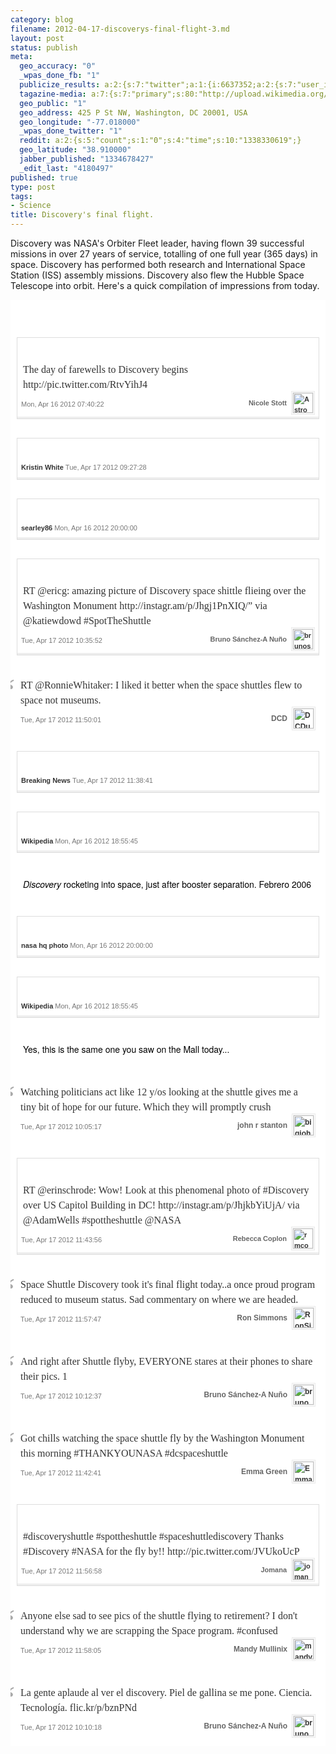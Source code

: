 ```yaml
--- 
category: blog
filename: 2012-04-17-discoverys-final-flight-3.md
layout: post
status: publish
meta: 
  geo_accuracy: "0"
  _wpas_done_fb: "1"
  publicize_results: a:2:{s:7:"twitter";a:1:{i:6637352;a:2:{s:7:"user_id";s:8:"brunosan";s:7:"post_id";s:18:"192281388903440384";}}s:2:"fb";a:1:{i:239200025;a:2:{s:7:"user_id";s:9:"239200025";s:7:"post_id";s:12:"502720514293";}}}
  tagazine-media: a:7:{s:7:"primary";s:80:"http://upload.wikimedia.org/wikipedia/commons/4/4c/STS-121-DiscoveryEnhanced.jpg";s:6:"images";a:16:{s:36:"http://instagr.am/p/Jhgj1PnXIQ/media";a:6:{s:8:"file_url";s:36:"http://instagr.am/p/Jhgj1PnXIQ/media";s:5:"width";s:3:"306";s:6:"height";s:3:"306";s:4:"type";s:5:"image";s:4:"area";s:5:"93636";s:9:"file_path";s:0:"";}s:101:"http://a0.twimg.com/profile_images/1767025542/27746_502295471083_239200025_5189_5328357_n_normal.jpeg";a:6:{s:8:"file_url";s:101:"http://a0.twimg.com/profile_images/1767025542/27746_502295471083_239200025_5189_5328357_n_normal.jpeg";s:5:"width";s:2:"48";s:6:"height";s:2:"48";s:4:"type";s:5:"image";s:4:"area";s:4:"2304";s:9:"file_path";s:0:"";}s:71:"http://a0.twimg.com/profile_images/1989444285/TweetLandPhoto_normal.jpg";a:6:{s:8:"file_url";s:71:"http://a0.twimg.com/profile_images/1989444285/TweetLandPhoto_normal.jpg";s:5:"width";s:2:"48";s:6:"height";s:2:"48";s:4:"type";s:5:"image";s:4:"area";s:4:"2304";s:9:"file_path";s:0:"";}s:76:"http://distilleryimage1.instagram.com/68f40cfa88a311e180d51231380fcd7e_7.jpg";a:6:{s:8:"file_url";s:76:"http://distilleryimage1.instagram.com/68f40cfa88a311e180d51231380fcd7e_7.jpg";s:5:"width";s:3:"612";s:6:"height";s:3:"612";s:4:"type";s:5:"image";s:4:"area";s:6:"374544";s:9:"file_path";s:0:"";}s:82:"http://upload.wikimedia.org/wikipedia/commons/a/ad/SRBsepfromDiscovery07042006.png";a:6:{s:8:"file_url";s:82:"http://upload.wikimedia.org/wikipedia/commons/a/ad/SRBsepfromDiscovery07042006.png";s:5:"width";s:3:"890";s:6:"height";s:3:"718";s:4:"type";s:5:"image";s:4:"area";s:6:"639020";s:9:"file_path";s:0:"";}s:37:"http://g.etfv.co/http://wikipedia.org";a:6:{s:8:"file_url";s:37:"http://g.etfv.co/http://wikipedia.org";s:5:"width";s:2:"16";s:6:"height";s:2:"16";s:4:"type";s:5:"image";s:4:"area";s:3:"256";s:9:"file_path";s:0:"";}s:63:"http://farm8.static.flickr.com/7071/6941148082_d70961a723_z.jpg";a:6:{s:8:"file_url";s:63:"http://farm8.static.flickr.com/7071/6941148082_d70961a723_z.jpg";s:5:"width";s:3:"640";s:6:"height";s:3:"422";s:4:"type";s:5:"image";s:4:"area";s:6:"270080";s:9:"file_path";s:0:"";}s:80:"http://upload.wikimedia.org/wikipedia/commons/4/4c/STS-121-DiscoveryEnhanced.jpg";a:6:{s:8:"file_url";s:80:"http://upload.wikimedia.org/wikipedia/commons/4/4c/STS-121-DiscoveryEnhanced.jpg";s:5:"width";s:4:"3032";s:6:"height";s:4:"2007";s:4:"type";s:5:"image";s:4:"area";s:7:"6085224";s:9:"file_path";s:0:"";}s:80:"http://a0.twimg.com/profile_images/1181947048/1248590823_minorthreat2_normal.jpg";a:6:{s:8:"file_url";s:80:"http://a0.twimg.com/profile_images/1181947048/1248590823_minorthreat2_normal.jpg";s:5:"width";s:2:"48";s:6:"height";s:2:"48";s:4:"type";s:5:"image";s:4:"area";s:4:"2304";s:9:"file_path";s:0:"";}s:36:"http://instagr.am/p/JhjkbYiUjA/media";a:6:{s:8:"file_url";s:36:"http://instagr.am/p/JhjkbYiUjA/media";s:5:"width";s:3:"306";s:6:"height";s:3:"306";s:4:"type";s:5:"image";s:4:"area";s:5:"93636";s:9:"file_path";s:0:"";}s:63:"http://a0.twimg.com/profile_images/64160383/DSCN0198_normal.jpg";a:6:{s:8:"file_url";s:63:"http://a0.twimg.com/profile_images/64160383/DSCN0198_normal.jpg";s:5:"width";s:2:"48";s:6:"height";s:2:"48";s:4:"type";s:5:"image";s:4:"area";s:4:"2304";s:9:"file_path";s:0:"";}s:60:"http://a0.twimg.com/profile_images/1686845533/024_normal.JPG";a:6:{s:8:"file_url";s:60:"http://a0.twimg.com/profile_images/1686845533/024_normal.JPG";s:5:"width";s:2:"48";s:6:"height";s:2:"48";s:4:"type";s:5:"image";s:4:"area";s:4:"2304";s:9:"file_path";s:0:"";}s:65:"http://a0.twimg.com/profile_images/1958326938/Practice_normal.jpg";a:6:{s:8:"file_url";s:65:"http://a0.twimg.com/profile_images/1958326938/Practice_normal.jpg";s:5:"width";s:2:"48";s:6:"height";s:2:"48";s:4:"type";s:5:"image";s:4:"area";s:4:"2304";s:9:"file_path";s:0:"";}s:38:"http://p.twimg.com/AqseF8lCQAEPhsj.jpg";a:6:{s:8:"file_url";s:38:"http://p.twimg.com/AqseF8lCQAEPhsj.jpg";s:5:"width";s:3:"600";s:6:"height";s:3:"329";s:4:"type";s:5:"image";s:4:"area";s:6:"197400";s:9:"file_path";s:0:"";}s:77:"http://a0.twimg.com/profile_images/1507228062/JD_pic_-_Copy_-_Copy_normal.jpg";a:6:{s:8:"file_url";s:77:"http://a0.twimg.com/profile_images/1507228062/JD_pic_-_Copy_-_Copy_normal.jpg";s:5:"width";s:2:"48";s:6:"height";s:2:"48";s:4:"type";s:5:"image";s:4:"area";s:4:"2304";s:9:"file_path";s:0:"";}s:62:"http://a0.twimg.com/profile_images/1054042051/Mandy_normal.jpg";a:6:{s:8:"file_url";s:62:"http://a0.twimg.com/profile_images/1054042051/Mandy_normal.jpg";s:5:"width";s:2:"48";s:6:"height";s:2:"48";s:4:"type";s:5:"image";s:4:"area";s:4:"2304";s:9:"file_path";s:0:"";}}s:6:"videos";a:0:{}s:11:"image_count";s:2:"16";s:6:"author";s:7:"4180497";s:7:"blog_id";s:7:"8438084";s:9:"mod_stamp";s:19:"2012-04-17 16:07:35";}
  geo_public: "1"
  geo_address: 425 P St NW, Washington, DC 20001, USA
  geo_longitude: "-77.018000"
  _wpas_done_twitter: "1"
  reddit: a:2:{s:5:"count";s:1:"0";s:4:"time";s:10:"1338330619";}
  geo_latitude: "38.910000"
  jabber_published: "1334678427"
  _edit_last: "4180497"
published: true
type: post
tags: 
- Science
title: Discovery's final flight.
---
```


Discovery was NASA's Orbiter Fleet leader, having flown 39 successful missions in over 27 years of service, totalling of one full year (365 days) in space. Discovery has performed both research and International Space Station (ISS) assembly missions. Discovery also flew the Hubble Space Telescope into orbit. Here's a quick compilation of impressions from today.

<!--more-->
<div class="sfy-html">
<div id="discovery-s-final-flight" class="s-story noborder" style="margin:0 auto;padding:0;background:#fff;color:#333;font-size:15px;line-height:18px;font-family:Arial;border:none;min-width:280px;">
<ol class="s-elements" style="position:relative;min-height:200px;font-size:12px;line-height:18px;font-family:'Open Sans', Arial;color:#333;list-style:none;padding:0;margin:0 0 10px;">
	<li id="4f8d91f61fc3cb6a2a3e48bc" class="s-element s-element-text" style="overflow-x:hidden;overflow-y:visible;position:relative;margin:10px 0;padding:10px;text-align:center;">
<div class="s-element-content s-text" style="font-size:14px;line-height:1.5;font-family:'Helvetica Neue', Arial, sans-serif;color:#000;position:relative;max-width:none;margin:0 auto;padding:10px;-webkit-transition:.1s border-color;-moz-transition:.1s border-color;transition:.1s border-color;text-align:left;background:#fff;border-color:transparent;"></div></li>
	<li id="4f8d713c019e9a904932e9c3" class="s-element s-element-image" style="overflow-x:hidden;overflow-y:visible;position:relative;margin:10px 0;padding:10px;text-align:center;">
<div class="s-element-share" style="width:315px;right:-255px;opacity:0;filter:progid:DXImageTransform.Microsoft.Alpha(Opacity=0);z-index:10;position:absolute;top:50%;margin-top:-16px;background:#fff;border:1px solid #ddd;border-right:0;-webkit-border-radius:0 2px 2px 0;-moz-border-radius:0 2px 2px 0;border-radius:0 2px 2px 0;padding:5px;-webkit-transition:.1s opacity, .3s right, .3s box-shadow, .3s border;-moz-transition:.1s opacity, .3s right, .3s box-shadow, .3s border;transition:.1s opacity, .3s right, .3s box-shadow, .3s border;">
<div class="s-element-share-label" style="overflow:hidden;float:left;"><em></em><span class="label" style="display:block;float:left;color:#d7d7d7;width:35px;height:20px;line-height:20px;padding-right:10px;">Share</span></div>
</div>
<div class="s-element-content s-image-quote" style="font-size:14px;line-height:1.5;font-family:'Helvetica Neue', Arial, sans-serif;color:#333;position:relative;max-width:500px;margin:0 auto;padding:6px;-webkit-transition:.1s border-color;-moz-transition:.1s border-color;transition:.1s border-color;text-align:left;background:#fff;border:1px solid #ddd;-webkit-box-shadow:inset 0 -3px 0 #eee;-moz-box-shadow:inset 0 -3px 0 #eee;box-shadow:inset 0 -3px 0 #eee;">

<a class="s-image-content" style="color:#333;text-decoration:none;background:#000;display:block;position:relative;text-align:center;max-width:100%;" href="http://stats.storify.com/record/click?sid=4f8d713b019e9a904932e9c0&amp;redirect=http://twitter.com/Astro_Nicole/status/191853535456006145" target="_blank"><img style="border:0;display:block;max-height:500px;max-width:100%;margin:0 auto;" src="http://p.twimg.com/AqmZxiYCEAIYMU5.jpg" alt="" /></a>
<div class="s-image-caption" style="font-size:16px;line-height:24px;font-family:Georgia, serif;color:#333;padding:5px 3px 0;background:#fff;text-align:left;">The day of farewells to Discovery begins http://pic.twitter.com/RtvYihJ4</div>
<div class="s-attribution" style="padding:11px 0 0;font-size:11px;font-family:Arial, Helvetica;color:#aaa;margin:0 0 3px;">
<div class="s-source s-twitter" style="float:left;opacity:.5;filter:progid:DXImageTransform.Microsoft.Alpha(Opacity=50);-webkit-transition:.1s opacity;-moz-transition:.1s opacity;transition:.1s opacity;margin-right:3px;"><!--.s-source-name= source.name--></div>
<div class="s-author" style="float:right;margin-top:-10px;font-weight:bold;margin-right:3px;"><a class="s-author-name" style="color:#666;text-decoration:none;float:left;line-height:32px;" href="http://stats.storify.com/record/click?sid=4f8d713b019e9a904932e9c0&amp;redirect=http://twitter.com/Astro_Nicole" rel="Astro_Nicole" target="_blank">Nicole Stott</a><a style="color:#333;text-decoration:none;" href="http://stats.storify.com/record/click?sid=4f8d713b019e9a904932e9c0&amp;redirect=http://twitter.com/Astro_Nicole" target="_blank"><img class="s-author-avatar" style="border:0;float:right;width:32px;height:32px;margin-top:0;margin-left:10px;-webkit-box-shadow:0 0 0 1px #e9e9e9, 0 0 0 2px #fff, 0 0 0 3px #e9e9e9;-moz-box-shadow:0 0 0 1px #e9e9e9, 0 0 0 2px #fff, 0 0 0 3px #e9e9e9;box-shadow:0 0 0 1px #e9e9e9, 0 0 0 2px #fff, 0 0 0 3px #e9e9e9;" src="http://a0.twimg.com/profile_images/1560109206/iss020e037376_1_crop_normal.jpg" alt="Astro_Nicole" /></a></div>
<div class="s-posted" style="color:#777;float:left;margin-right:3px;">
<div class="timestamp">Mon, Apr 16 2012 07:40:22</div>
</div>
<div class="s-element-actions" style="opacity:0;filter:progid:DXImageTransform.Microsoft.Alpha(Opacity=0);float:left;-webkit-transition:.1s opacity;-moz-transition:.1s opacity;transition:.1s opacity;"><a class="twitter-newwindow twitter-reply" style="color:#777;text-decoration:none;padding:0 0 0 18px;background:url('http://storify.com/public/img/retweet-reply.png') no-repeat;margin:0 8px 0 0;background-position:0 -33px;" title="reply" href="http://stats.storify.com/record/click?sid=4f8d713b019e9a904932e9c0&amp;redirect=http://twitter.com/intent/tweet?in_reply_to=191853535456006145&amp;related=storify&amp;via=storify&amp;url=permalink" target="_blank">Reply</a><a class="twitter-newwindow twitter-retweet" style="color:#777;text-decoration:none;padding:0 0 0 18px;background:url('http://storify.com/public/img/retweet-reply.png') no-repeat;margin:0 8px 0 0;background-position:0 -1px;" title="retweet" target="_blank">Retweet</a></div>
<div class="s-clear" style="display:block;height:0;clear:both;"></div>
</div>
</div>
<div class="s-clear" style="display:block;height:0;clear:both;"></div></li>
	<li id="4f8d713c019e9a904932e9c4" class="s-element s-element-image" style="overflow-x:hidden;overflow-y:visible;position:relative;margin:10px 0;padding:10px;text-align:center;">
<div class="s-element-share" style="width:315px;right:-255px;opacity:0;filter:progid:DXImageTransform.Microsoft.Alpha(Opacity=0);z-index:10;position:absolute;top:50%;margin-top:-16px;background:#fff;border:1px solid #ddd;border-right:0;-webkit-border-radius:0 2px 2px 0;-moz-border-radius:0 2px 2px 0;border-radius:0 2px 2px 0;padding:5px;-webkit-transition:.1s opacity, .3s right, .3s box-shadow, .3s border;-moz-transition:.1s opacity, .3s right, .3s box-shadow, .3s border;transition:.1s opacity, .3s right, .3s box-shadow, .3s border;">
<div class="s-element-share-label" style="overflow:hidden;float:left;"><em></em><span class="label" style="display:block;float:left;color:#d7d7d7;width:35px;height:20px;line-height:20px;padding-right:10px;">Share</span></div>
</div>
<div class="s-element-content s-image" style="font-size:14px;line-height:1.5;font-family:'Helvetica Neue', Arial, sans-serif;color:#333;position:relative;max-width:500px;margin:0 auto;padding:6px;-webkit-transition:.1s border-color;-moz-transition:.1s border-color;transition:.1s border-color;text-align:left;background:#fff;border:1px solid #ddd;-webkit-box-shadow:inset 0 -3px 0 #eee;-moz-box-shadow:inset 0 -3px 0 #eee;box-shadow:inset 0 -3px 0 #eee;">

<a class="s-image-content" style="color:#333;text-decoration:none;display:block;position:relative;text-align:center;max-width:100%;background:#000;" href="http://stats.storify.com/record/click?sid=4f8d713b019e9a904932e9c0&amp;redirect=http://instagr.am/p/JhbzjBpoBK/" target="_blank"><img style="border:0;display:block;max-height:500px;max-width:100%;margin:0 auto;" src="http://distilleryimage2.instagram.com/14356ef0889111e181bd12313817987b_7.jpg" alt="" /></a>
<div class="s-image-caption" style="display:none;position:absolute;top:-2px;left:0;margin-top:2px;padding:4px 6px;background:rgba(255,255,255,0.85);font-size:12px;font-weight:bold;">Days like this it is awesome working in an office full of aerospace geeks #spottheshuttle #discovery</div>
<div class="s-attribution" style="padding:4px 0;font-size:11px;font-family:Arial, Helvetica;color:#aaa;">
<div class="s-source s-instagram" style="float:left;opacity:.5;filter:progid:DXImageTransform.Microsoft.Alpha(Opacity=50);-webkit-transition:.1s opacity;-moz-transition:.1s opacity;transition:.1s opacity;margin-right:3px;"><a style="color:#333;text-decoration:none;display:block;" href="http://instagram.com" target="_blank"><img style="max-width:16px;border:0;display:block;" src="http://g.etfv.co/http://instagram.com" alt="" border="0" /></a><!--.s-source-name= source.name--></div>
<div class="s-author" style="float:left;font-weight:bold;margin-right:3px;"><a class="s-author-name" style="color:#333;text-decoration:none;" href="http://stats.storify.com/record/click?sid=4f8d713b019e9a904932e9c0&amp;redirect=http://www.thisgringohoneymoon.com" target="_blank">Kristin White</a></div>
<div class="s-posted" style="color:#777;float:left;margin-right:3px;">
<div class="timestamp">Tue, Apr 17 2012 09:27:28</div>
</div>
<div class="s-clear" style="display:block;height:0;clear:both;"></div>

</div>
</div>
<div class="s-clear" style="display:block;height:0;clear:both;"></div></li>
	<li id="4f8d90ca0a090a8d4940e7f5" class="s-element s-element-image" style="overflow-x:hidden;overflow-y:visible;position:relative;margin:10px 0;padding:10px;text-align:center;">
<div class="s-element-share" style="width:315px;right:-255px;opacity:0;filter:progid:DXImageTransform.Microsoft.Alpha(Opacity=0);z-index:10;position:absolute;top:50%;margin-top:-16px;background:#fff;border:1px solid #ddd;border-right:0;-webkit-border-radius:0 2px 2px 0;-moz-border-radius:0 2px 2px 0;border-radius:0 2px 2px 0;padding:5px;-webkit-transition:.1s opacity, .3s right, .3s box-shadow, .3s border;-moz-transition:.1s opacity, .3s right, .3s box-shadow, .3s border;transition:.1s opacity, .3s right, .3s box-shadow, .3s border;">
<div class="s-element-share-label" style="overflow:hidden;float:left;"><em></em><span class="label" style="display:block;float:left;color:#d7d7d7;width:35px;height:20px;line-height:20px;padding-right:10px;">Share</span></div>
</div>
<div class="s-element-content s-image" style="font-size:14px;line-height:1.5;font-family:'Helvetica Neue', Arial, sans-serif;color:#333;position:relative;max-width:500px;margin:0 auto;padding:6px;-webkit-transition:.1s border-color;-moz-transition:.1s border-color;transition:.1s border-color;text-align:left;background:#fff;border:1px solid #ddd;-webkit-box-shadow:inset 0 -3px 0 #eee;-moz-box-shadow:inset 0 -3px 0 #eee;box-shadow:inset 0 -3px 0 #eee;">

<a class="s-image-content" style="color:#333;text-decoration:none;display:block;position:relative;text-align:center;max-width:100%;background:#000;" href="http://stats.storify.com/record/click?sid=4f8d713b019e9a904932e9c0&amp;redirect=http://www.flickr.com/photos/68468633@N04/7087594451" target="_blank"><img style="border:0;display:block;max-height:500px;max-width:100%;margin:0 auto;" src="http://farm6.static.flickr.com/5240/7087594451_e69dcc241b_z.jpg" alt="" /></a>
<div class="s-image-caption" style="display:none;position:absolute;top:-2px;left:0;margin-top:2px;padding:4px 6px;background:rgba(255,255,255,0.85);font-size:12px;font-weight:bold;">Space Shuttle Discovery</div>
<div class="s-attribution" style="padding:4px 0;font-size:11px;font-family:Arial, Helvetica;color:#aaa;">
<div class="s-source s-flickr" style="float:left;opacity:.5;filter:progid:DXImageTransform.Microsoft.Alpha(Opacity=50);-webkit-transition:.1s opacity;-moz-transition:.1s opacity;transition:.1s opacity;margin-right:3px;"><!--.s-source-name= source.name--></div>
<div class="s-author" style="float:left;font-weight:bold;margin-right:3px;"><a class="s-author-name" style="color:#333;text-decoration:none;" href="http://stats.storify.com/record/click?sid=4f8d713b019e9a904932e9c0&amp;redirect=http://www.flickr.com/photos/68468633@N04" target="_blank">searley86</a></div>
<div class="s-posted" style="color:#777;float:left;margin-right:3px;">
<div class="timestamp">Mon, Apr 16 2012 20:00:00</div>
</div>
<div class="s-clear" style="display:block;height:0;clear:both;"></div>
</div>
</div>
<div class="s-clear" style="display:block;height:0;clear:both;"></div></li>
	<li id="4f8d9448019e9a904940c3f2" class="s-element s-element-image" style="overflow-x:hidden;overflow-y:visible;position:relative;margin:10px 0;padding:10px;text-align:center;">
<div class="s-element-share" style="width:315px;right:-255px;opacity:0;filter:progid:DXImageTransform.Microsoft.Alpha(Opacity=0);z-index:10;position:absolute;top:50%;margin-top:-16px;background:#fff;border:1px solid #ddd;border-right:0;-webkit-border-radius:0 2px 2px 0;-moz-border-radius:0 2px 2px 0;border-radius:0 2px 2px 0;padding:5px;-webkit-transition:.1s opacity, .3s right, .3s box-shadow, .3s border;-moz-transition:.1s opacity, .3s right, .3s box-shadow, .3s border;transition:.1s opacity, .3s right, .3s box-shadow, .3s border;">
<div class="s-element-share-label" style="overflow:hidden;float:left;"><em></em><span class="label" style="display:block;float:left;color:#d7d7d7;width:35px;height:20px;line-height:20px;padding-right:10px;">Share</span></div>
</div>
<div class="s-element-content s-image-quote" style="font-size:14px;line-height:1.5;font-family:'Helvetica Neue', Arial, sans-serif;color:#333;position:relative;max-width:500px;margin:0 auto;padding:6px;-webkit-transition:.1s border-color;-moz-transition:.1s border-color;transition:.1s border-color;text-align:left;background:#fff;border:1px solid #ddd;-webkit-box-shadow:inset 0 -3px 0 #eee;-moz-box-shadow:inset 0 -3px 0 #eee;box-shadow:inset 0 -3px 0 #eee;">

<a class="s-image-content" style="color:#333;text-decoration:none;background:#000;display:block;position:relative;text-align:center;max-width:100%;" href="http://stats.storify.com/record/click?sid=4f8d713b019e9a904932e9c0&amp;redirect=http://twitter.com/brunosan/status/192260092656234496" target="_blank"><img style="border:0;display:block;max-height:500px;max-width:100%;margin:0 auto;" src="http://instagr.am/p/Jhgj1PnXIQ/media" alt="" /></a>
<div class="s-image-caption" style="font-size:16px;line-height:24px;font-family:Georgia, serif;color:#333;padding:5px 3px 0;background:#fff;text-align:left;">RT @ericg: amazing picture of Discovery space shittle flieing over the Washington Monument http://instagr.am/p/Jhgj1PnXIQ/” via @katiewdowd #SpotTheShuttle</div>
<div class="s-attribution" style="padding:11px 0 0;font-size:11px;font-family:Arial, Helvetica;color:#aaa;margin:0 0 3px;">
<div class="s-source s-twitter" style="float:left;opacity:.5;filter:progid:DXImageTransform.Microsoft.Alpha(Opacity=50);-webkit-transition:.1s opacity;-moz-transition:.1s opacity;transition:.1s opacity;margin-right:3px;"><!--.s-source-name= source.name--></div>
<div class="s-author" style="float:right;margin-top:-10px;font-weight:bold;margin-right:3px;"><a class="s-author-name" style="color:#666;text-decoration:none;float:left;line-height:32px;" href="http://stats.storify.com/record/click?sid=4f8d713b019e9a904932e9c0&amp;redirect=http://twitter.com/brunosan" rel="brunosan" target="_blank">Bruno Sánchez-A Nuño</a><a style="color:#333;text-decoration:none;" href="http://stats.storify.com/record/click?sid=4f8d713b019e9a904932e9c0&amp;redirect=http://twitter.com/brunosan" target="_blank"><img class="s-author-avatar" style="border:0;float:right;width:32px;height:32px;margin-top:0;margin-left:10px;-webkit-box-shadow:0 0 0 1px #e9e9e9, 0 0 0 2px #fff, 0 0 0 3px #e9e9e9;-moz-box-shadow:0 0 0 1px #e9e9e9, 0 0 0 2px #fff, 0 0 0 3px #e9e9e9;box-shadow:0 0 0 1px #e9e9e9, 0 0 0 2px #fff, 0 0 0 3px #e9e9e9;" src="http://a0.twimg.com/profile_images/1767025542/27746_502295471083_239200025_5189_5328357_n_normal.jpeg" alt="brunosan" /></a></div>
<div class="s-posted" style="color:#777;float:left;margin-right:3px;">
<div class="timestamp">Tue, Apr 17 2012 10:35:52</div>
</div>
<div class="s-element-actions" style="opacity:0;filter:progid:DXImageTransform.Microsoft.Alpha(Opacity=0);float:left;-webkit-transition:.1s opacity;-moz-transition:.1s opacity;transition:.1s opacity;"><a class="twitter-newwindow twitter-reply" style="color:#777;text-decoration:none;padding:0 0 0 18px;background:url('http://storify.com/public/img/retweet-reply.png') no-repeat;margin:0 8px 0 0;background-position:0 -33px;" title="reply" href="http://stats.storify.com/record/click?sid=4f8d713b019e9a904932e9c0&amp;redirect=http://twitter.com/intent/tweet?in_reply_to=192260092656234496&amp;related=storify&amp;via=storify&amp;url=permalink" target="_blank">Reply</a><a class="twitter-newwindow twitter-retweet" style="color:#777;text-decoration:none;padding:0 0 0 18px;background:url('http://storify.com/public/img/retweet-reply.png') no-repeat;margin:0 8px 0 0;background-position:0 -1px;" title="retweet" target="_blank">Retweet</a></div>
<div class="s-clear" style="display:block;height:0;clear:both;"></div>
</div>
</div>
<div class="s-clear" style="display:block;height:0;clear:both;"></div></li>
	<li id="4f8d91f61fc3cb6a2a3e48c3" class="s-element s-element-quote" style="overflow-x:hidden;overflow-y:visible;position:relative;margin:10px 0;padding:10px;text-align:center;">
<div class="s-element-share" style="width:315px;right:-255px;opacity:0;filter:progid:DXImageTransform.Microsoft.Alpha(Opacity=0);z-index:10;position:absolute;top:50%;margin-top:-16px;background:#fff;border:1px solid #ddd;border-right:0;-webkit-border-radius:0 2px 2px 0;-moz-border-radius:0 2px 2px 0;border-radius:0 2px 2px 0;padding:5px;-webkit-transition:.1s opacity, .3s right, .3s box-shadow, .3s border;-moz-transition:.1s opacity, .3s right, .3s box-shadow, .3s border;transition:.1s opacity, .3s right, .3s box-shadow, .3s border;">
<div class="s-element-share-label" style="overflow:hidden;float:left;"><em></em><span class="label" style="display:block;float:left;color:#d7d7d7;width:35px;height:20px;line-height:20px;padding-right:10px;">Share</span></div>
</div>
<div class="s-quote s-element-content" style="font-size:14px;line-height:1.5;font-family:'Helvetica Neue', Arial, sans-serif;color:#333;position:relative;max-width:500px;margin:0 auto;padding:6px;-webkit-transition:.1s border-color;-moz-transition:.1s border-color;transition:.1s border-color;text-align:left;">
<div class="s-quote-open" style="float:left;margin-left:-35px;font-size:60px;line-height:45px;font-family:Georgia;color:#aaa;">“</div>
<div class="s-quote-content">
<div class="s-quote-text" style="margin-left:0;line-height:24px;font-size:16px;font-family:Georgia, serif;color:#333;">RT @RonnieWhitaker: I liked it better when the space shuttles flew to space not museums.</div>
</div>
<div class="s-attribution" style="padding:11px 0 0;font-size:11px;font-family:Arial, Helvetica;color:#aaa;margin-left:0;">
<div class="s-source s-twitter" style="float:left;opacity:.5;filter:progid:DXImageTransform.Microsoft.Alpha(Opacity=50);-webkit-transition:.1s opacity;-moz-transition:.1s opacity;transition:.1s opacity;margin-right:3px;"><!--.s-source-name= source.name--></div>
<div class="s-author" style="float:right;margin-top:-10px;font-weight:bold;margin-right:3px;font-size:12px;"><a class="s-author-name" style="color:#666;text-decoration:none;float:left;line-height:32px;" href="http://stats.storify.com/record/click?sid=4f8d713b019e9a904932e9c0&amp;redirect=http://twitter.com/DCDude1776" rel="DCDude1776" target="_blank">DCD</a><a style="color:#333;text-decoration:none;" href="http://stats.storify.com/record/click?sid=4f8d713b019e9a904932e9c0&amp;redirect=http://twitter.com/DCDude1776" target="_blank"><img class="s-author-avatar" style="border:0;float:right;width:32px;height:32px;margin-top:0;margin-left:10px;-webkit-box-shadow:0 0 0 1px #e9e9e9, 0 0 0 2px #fff, 0 0 0 3px #e9e9e9;-moz-box-shadow:0 0 0 1px #e9e9e9, 0 0 0 2px #fff, 0 0 0 3px #e9e9e9;box-shadow:0 0 0 1px #e9e9e9, 0 0 0 2px #fff, 0 0 0 3px #e9e9e9;" src="http://a0.twimg.com/profile_images/1989444285/TweetLandPhoto_normal.jpg" alt="DCDude1776" /></a></div>
<div class="s-posted" style="color:#777;float:left;margin-right:3px;">
<div class="timestamp">Tue, Apr 17 2012 11:50:01</div>
</div>
<div class="s-element-actions" style="opacity:0;filter:progid:DXImageTransform.Microsoft.Alpha(Opacity=0);float:left;-webkit-transition:.1s opacity;-moz-transition:.1s opacity;transition:.1s opacity;"><a class="twitter-newwindow twitter-reply" style="color:#777;text-decoration:none;padding:0 0 0 18px;background:url('http://storify.com/public/img/retweet-reply.png') no-repeat;margin:0 8px 0 0;background-position:0 -33px;" title="reply" href="http://stats.storify.com/record/click?sid=4f8d713b019e9a904932e9c0&amp;redirect=http://twitter.com/intent/tweet?in_reply_to=192278750199681025&amp;related=storify&amp;via=storify&amp;url=permalink" target="_blank">Reply</a><a class="twitter-newwindow twitter-retweet" style="color:#777;text-decoration:none;padding:0 0 0 18px;background:url('http://storify.com/public/img/retweet-reply.png') no-repeat;margin:0 8px 0 0;background-position:0 -1px;" title="retweet" target="_blank">Retweet</a></div>
<div class="s-clear" style="display:block;height:0;clear:both;"></div>
</div>
</div>
<div class="s-clear" style="display:block;height:0;clear:both;"></div></li>
	<li id="4f8d9125cb3f2513452dc005" class="s-element s-element-image" style="overflow-x:hidden;overflow-y:visible;position:relative;margin:10px 0;padding:10px;text-align:center;">
<div class="s-element-share" style="width:315px;right:-255px;opacity:0;filter:progid:DXImageTransform.Microsoft.Alpha(Opacity=0);z-index:10;position:absolute;top:50%;margin-top:-16px;background:#fff;border:1px solid #ddd;border-right:0;-webkit-border-radius:0 2px 2px 0;-moz-border-radius:0 2px 2px 0;border-radius:0 2px 2px 0;padding:5px;-webkit-transition:.1s opacity, .3s right, .3s box-shadow, .3s border;-moz-transition:.1s opacity, .3s right, .3s box-shadow, .3s border;transition:.1s opacity, .3s right, .3s box-shadow, .3s border;">
<div class="s-element-share-label" style="overflow:hidden;float:left;"><em></em><span class="label" style="display:block;float:left;color:#d7d7d7;width:35px;height:20px;line-height:20px;padding-right:10px;">Share</span></div>
</div>
<div class="s-element-content s-image" style="font-size:14px;line-height:1.5;font-family:'Helvetica Neue', Arial, sans-serif;color:#333;position:relative;max-width:500px;margin:0 auto;padding:6px;-webkit-transition:.1s border-color;-moz-transition:.1s border-color;transition:.1s border-color;text-align:left;background:#fff;border:1px solid #ddd;-webkit-box-shadow:inset 0 -3px 0 #eee;-moz-box-shadow:inset 0 -3px 0 #eee;box-shadow:inset 0 -3px 0 #eee;">

<a class="s-image-content" style="color:#333;text-decoration:none;display:block;position:relative;text-align:center;max-width:100%;background:#000;" href="http://stats.storify.com/record/click?sid=4f8d713b019e9a904932e9c0&amp;redirect=http://instagr.am/p/Jhq0nxBPFR/" target="_blank"><img style="border:0;display:block;max-height:500px;max-width:100%;margin:0 auto;" src="http://distilleryimage1.instagram.com/68f40cfa88a311e180d51231380fcd7e_7.jpg" alt="" /></a>
<div class="s-image-caption" style="display:none;position:absolute;top:-2px;left:0;margin-top:2px;padding:4px 6px;background:rgba(255,255,255,0.85);font-size:12px;font-weight:bold;">The Space #Shuttle on the tarmac at #Dulles after its final flight, by @sharpshooterjah</div>
<div class="s-attribution" style="padding:4px 0;font-size:11px;font-family:Arial, Helvetica;color:#aaa;">
<div class="s-source s-instagram" style="float:left;opacity:.5;filter:progid:DXImageTransform.Microsoft.Alpha(Opacity=50);-webkit-transition:.1s opacity;-moz-transition:.1s opacity;transition:.1s opacity;margin-right:3px;"><a style="color:#333;text-decoration:none;display:block;" href="http://instagram.com" target="_blank"><img style="max-width:16px;border:0;display:block;" src="http://g.etfv.co/http://instagram.com" alt="" border="0" /></a><!--.s-source-name= source.name--></div>
<div class="s-author" style="float:left;font-weight:bold;margin-right:3px;"><a class="s-author-name" style="color:#333;text-decoration:none;" href="http://stats.storify.com/record/click?sid=4f8d713b019e9a904932e9c0&amp;redirect=" target="_blank">Breaking News</a></div>
<div class="s-posted" style="color:#777;float:left;margin-right:3px;">
<div class="timestamp">Tue, Apr 17 2012 11:38:41</div>
</div>
<div class="s-clear" style="display:block;height:0;clear:both;"></div>
</div>
</div>
<div class="s-clear" style="display:block;height:0;clear:both;"></div></li>
	<li id="4f8d8eae0a090a8d49400d8e" class="s-element s-element-image" style="overflow-x:hidden;overflow-y:visible;position:relative;margin:10px 0;padding:10px;text-align:center;">
<div class="s-element-share" style="width:315px;right:-255px;opacity:0;filter:progid:DXImageTransform.Microsoft.Alpha(Opacity=0);z-index:10;position:absolute;top:50%;margin-top:-16px;background:#fff;border:1px solid #ddd;border-right:0;-webkit-border-radius:0 2px 2px 0;-moz-border-radius:0 2px 2px 0;border-radius:0 2px 2px 0;padding:5px;-webkit-transition:.1s opacity, .3s right, .3s box-shadow, .3s border;-moz-transition:.1s opacity, .3s right, .3s box-shadow, .3s border;transition:.1s opacity, .3s right, .3s box-shadow, .3s border;">
<div class="s-element-share-label" style="overflow:hidden;float:left;"><em></em><span class="label" style="display:block;float:left;color:#d7d7d7;width:35px;height:20px;line-height:20px;padding-right:10px;">Share</span></div>
</div>
<div class="s-element-content s-image" style="font-size:14px;line-height:1.5;font-family:'Helvetica Neue', Arial, sans-serif;color:#333;position:relative;max-width:500px;margin:0 auto;padding:6px;-webkit-transition:.1s border-color;-moz-transition:.1s border-color;transition:.1s border-color;text-align:left;background:#fff;border:1px solid #ddd;-webkit-box-shadow:inset 0 -3px 0 #eee;-moz-box-shadow:inset 0 -3px 0 #eee;box-shadow:inset 0 -3px 0 #eee;">

<a class="s-image-content" style="color:#333;text-decoration:none;display:block;position:relative;text-align:center;max-width:100%;background:#000;" href="http://stats.storify.com/record/click?sid=4f8d713b019e9a904932e9c0&amp;redirect=http://en.wikipedia.org/wiki/File:SRBsepfromDiscovery07042006.png" target="_blank"><img style="border:0;display:block;max-height:500px;max-width:100%;margin:0 auto;" src="http://upload.wikimedia.org/wikipedia/commons/a/ad/SRBsepfromDiscovery07042006.png" alt="" /></a>
<div class="s-image-caption" style="display:none;position:absolute;top:-2px;left:0;margin-top:2px;padding:4px 6px;background:rgba(255,255,255,0.85);font-size:12px;font-weight:bold;">File:SRBsepfromDiscovery07042006.png - Wikipedia, the free encyclopedia</div>
<div class="s-attribution" style="padding:4px 0;font-size:11px;font-family:Arial, Helvetica;color:#aaa;">
<div class="s-source s-wikipedia" style="float:left;opacity:.5;filter:progid:DXImageTransform.Microsoft.Alpha(Opacity=50);-webkit-transition:.1s opacity;-moz-transition:.1s opacity;transition:.1s opacity;margin-right:3px;"><a style="color:#333;text-decoration:none;display:block;" href="http://wikipedia.org" target="_blank"><img style="max-width:16px;border:0;display:block;" src="http://g.etfv.co/http://wikipedia.org" alt="" border="0" /></a><!--.s-source-name= source.name--></div>
<div class="s-author" style="float:left;font-weight:bold;margin-right:3px;"><a class="s-author-name" style="color:#333;text-decoration:none;" href="http://stats.storify.com/record/click?sid=4f8d713b019e9a904932e9c0&amp;redirect=http://wikipedia.org" target="_blank">Wikipedia</a></div>
<div class="s-posted" style="color:#777;float:left;margin-right:3px;">
<div class="timestamp">Mon, Apr 16 2012 18:55:45</div>
</div>
<div class="s-clear" style="display:block;height:0;clear:both;"></div>
</div>
</div>
<div class="s-clear" style="display:block;height:0;clear:both;"></div></li>
	<li id="4f8d8ecc6c5d11ba0139fbff" class="s-element s-element-text" style="overflow-x:hidden;overflow-y:visible;position:relative;margin:10px 0;padding:10px;text-align:center;">
<div class="s-element-content s-text" style="font-size:14px;line-height:1.5;font-family:'Helvetica Neue', Arial, sans-serif;color:#000;position:relative;max-width:none;margin:0 auto;padding:10px;-webkit-transition:.1s border-color;-moz-transition:.1s border-color;transition:.1s border-color;text-align:left;background:#fff;border-color:transparent;"><em>Discovery</em> rocketing into space, just after booster separation. Febrero 2006</div></li>
	<li id="4f8d713c019e9a904932e9c5" class="s-element s-element-image" style="overflow-x:hidden;overflow-y:visible;position:relative;margin:10px 0;padding:10px;text-align:center;">
<div class="s-element-share" style="width:315px;right:-255px;opacity:0;filter:progid:DXImageTransform.Microsoft.Alpha(Opacity=0);z-index:10;position:absolute;top:50%;margin-top:-16px;background:#fff;border:1px solid #ddd;border-right:0;-webkit-border-radius:0 2px 2px 0;-moz-border-radius:0 2px 2px 0;border-radius:0 2px 2px 0;padding:5px;-webkit-transition:.1s opacity, .3s right, .3s box-shadow, .3s border;-moz-transition:.1s opacity, .3s right, .3s box-shadow, .3s border;transition:.1s opacity, .3s right, .3s box-shadow, .3s border;">
<div class="s-element-share-label" style="overflow:hidden;float:left;"><em></em><span class="label" style="display:block;float:left;color:#d7d7d7;width:35px;height:20px;line-height:20px;padding-right:10px;">Share</span></div>
</div>
<div class="s-element-content s-image" style="font-size:14px;line-height:1.5;font-family:'Helvetica Neue', Arial, sans-serif;color:#333;position:relative;max-width:500px;margin:0 auto;padding:6px;-webkit-transition:.1s border-color;-moz-transition:.1s border-color;transition:.1s border-color;text-align:left;background:#fff;border:1px solid #ddd;-webkit-box-shadow:inset 0 -3px 0 #eee;-moz-box-shadow:inset 0 -3px 0 #eee;box-shadow:inset 0 -3px 0 #eee;">

<a class="s-image-content" style="color:#333;text-decoration:none;display:block;position:relative;text-align:center;max-width:100%;background:#000;" href="http://stats.storify.com/record/click?sid=4f8d713b019e9a904932e9c0&amp;redirect=http://www.flickr.com/photos/35067687@N04/6941148082" target="_blank"><img style="border:0;display:block;max-height:500px;max-width:100%;margin:0 auto;" src="http://farm8.static.flickr.com/7071/6941148082_d70961a723_z.jpg" alt="" /></a>
<div class="s-image-caption" style="display:none;position:absolute;top:-2px;left:0;margin-top:2px;padding:4px 6px;background:rgba(255,255,255,0.85);font-size:12px;font-weight:bold;">SCA Carrying Discovery Departs KSC (KSC-2012-2375)</div>
<div class="s-attribution" style="padding:4px 0;font-size:11px;font-family:Arial, Helvetica;color:#aaa;">
<div class="s-source s-flickr" style="float:left;opacity:.5;filter:progid:DXImageTransform.Microsoft.Alpha(Opacity=50);-webkit-transition:.1s opacity;-moz-transition:.1s opacity;transition:.1s opacity;margin-right:3px;"><!--.s-source-name= source.name--></div>
<div class="s-author" style="float:left;font-weight:bold;margin-right:3px;"><a class="s-author-name" style="color:#333;text-decoration:none;" href="http://stats.storify.com/record/click?sid=4f8d713b019e9a904932e9c0&amp;redirect=http://www.flickr.com/photos/35067687@N04" target="_blank">nasa hq photo</a></div>
<div class="s-posted" style="color:#777;float:left;margin-right:3px;">
<div class="timestamp">Mon, Apr 16 2012 20:00:00</div>
</div>
<div class="s-clear" style="display:block;height:0;clear:both;"></div>
</div>
</div>
<div class="s-clear" style="display:block;height:0;clear:both;"></div></li>
	<li id="4f8d8fbcf01e6719452c31b4" class="s-element s-element-image" style="overflow-x:hidden;overflow-y:visible;position:relative;margin:10px 0;padding:10px;text-align:center;">
<div class="s-element-share" style="width:315px;right:-255px;opacity:0;filter:progid:DXImageTransform.Microsoft.Alpha(Opacity=0);z-index:10;position:absolute;top:50%;margin-top:-16px;background:#fff;border:1px solid #ddd;border-right:0;-webkit-border-radius:0 2px 2px 0;-moz-border-radius:0 2px 2px 0;border-radius:0 2px 2px 0;padding:5px;-webkit-transition:.1s opacity, .3s right, .3s box-shadow, .3s border;-moz-transition:.1s opacity, .3s right, .3s box-shadow, .3s border;transition:.1s opacity, .3s right, .3s box-shadow, .3s border;">
<div class="s-element-share-label" style="overflow:hidden;float:left;"><em></em><span class="label" style="display:block;float:left;color:#d7d7d7;width:35px;height:20px;line-height:20px;padding-right:10px;">Share</span></div>
</div>
<div class="s-element-content s-image" style="font-size:14px;line-height:1.5;font-family:'Helvetica Neue', Arial, sans-serif;color:#333;position:relative;max-width:500px;margin:0 auto;padding:6px;-webkit-transition:.1s border-color;-moz-transition:.1s border-color;transition:.1s border-color;text-align:left;background:#fff;border:1px solid #ddd;-webkit-box-shadow:inset 0 -3px 0 #eee;-moz-box-shadow:inset 0 -3px 0 #eee;box-shadow:inset 0 -3px 0 #eee;">

<a class="s-image-content" style="color:#333;text-decoration:none;display:block;position:relative;text-align:center;max-width:100%;background:#000;" href="http://stats.storify.com/record/click?sid=4f8d713b019e9a904932e9c0&amp;redirect=http://en.wikipedia.org/wiki/File:STS-121-DiscoveryEnhanced.jpg" target="_blank"><img style="border:0;display:block;max-height:500px;max-width:100%;margin:0 auto;" src="http://upload.wikimedia.org/wikipedia/commons/4/4c/STS-121-DiscoveryEnhanced.jpg" alt="" /></a>
<div class="s-image-caption" style="display:none;position:absolute;top:-2px;left:0;margin-top:2px;padding:4px 6px;background:rgba(255,255,255,0.85);font-size:12px;font-weight:bold;">File:STS-121-DiscoveryEnhanced.jpg - Wikipedia, the free encyclopedia</div>
<div class="s-attribution" style="padding:4px 0;font-size:11px;font-family:Arial, Helvetica;color:#aaa;">
<div class="s-source s-wikipedia" style="float:left;opacity:.5;filter:progid:DXImageTransform.Microsoft.Alpha(Opacity=50);-webkit-transition:.1s opacity;-moz-transition:.1s opacity;transition:.1s opacity;margin-right:3px;"><a style="color:#333;text-decoration:none;display:block;" href="http://wikipedia.org" target="_blank"><img style="max-width:16px;border:0;display:block;" src="http://g.etfv.co/http://wikipedia.org" alt="" border="0" /></a><!--.s-source-name= source.name--></div>
<div class="s-author" style="float:left;font-weight:bold;margin-right:3px;"><a class="s-author-name" style="color:#333;text-decoration:none;" href="http://stats.storify.com/record/click?sid=4f8d713b019e9a904932e9c0&amp;redirect=http://wikipedia.org" target="_blank">Wikipedia</a></div>
<div class="s-posted" style="color:#777;float:left;margin-right:3px;">
<div class="timestamp">Mon, Apr 16 2012 18:55:45</div>
</div>
<div class="s-clear" style="display:block;height:0;clear:both;"></div>
</div>
</div>
<div class="s-clear" style="display:block;height:0;clear:both;"></div></li>
	<li id="4f8d8fbcf01e6719452c31b5" class="s-element s-element-text" style="overflow-x:hidden;overflow-y:visible;position:relative;margin:10px 0;padding:10px;text-align:center;">
<div class="s-element-content s-text" style="font-size:14px;line-height:1.5;font-family:'Helvetica Neue', Arial, sans-serif;color:#000;position:relative;max-width:none;margin:0 auto;padding:10px;-webkit-transition:.1s border-color;-moz-transition:.1s border-color;transition:.1s border-color;text-align:left;background:#fff;border-color:transparent;">Yes, this is the same one you saw on the Mall today...</div></li>
	<li id="4f8d90346c5d11ba013a855e" class="s-element s-element-quote" style="overflow-x:hidden;overflow-y:visible;position:relative;margin:10px 0;padding:10px;text-align:center;">
<div class="s-element-share" style="width:315px;right:-255px;opacity:0;filter:progid:DXImageTransform.Microsoft.Alpha(Opacity=0);z-index:10;position:absolute;top:50%;margin-top:-16px;background:#fff;border:1px solid #ddd;border-right:0;-webkit-border-radius:0 2px 2px 0;-moz-border-radius:0 2px 2px 0;border-radius:0 2px 2px 0;padding:5px;-webkit-transition:.1s opacity, .3s right, .3s box-shadow, .3s border;-moz-transition:.1s opacity, .3s right, .3s box-shadow, .3s border;transition:.1s opacity, .3s right, .3s box-shadow, .3s border;">
<div class="s-element-share-label" style="overflow:hidden;float:left;"><em></em><span class="label" style="display:block;float:left;color:#d7d7d7;width:35px;height:20px;line-height:20px;padding-right:10px;">Share</span></div>
</div>
<div class="s-quote s-element-content" style="font-size:14px;line-height:1.5;font-family:'Helvetica Neue', Arial, sans-serif;color:#333;position:relative;max-width:500px;margin:0 auto;padding:6px;-webkit-transition:.1s border-color;-moz-transition:.1s border-color;transition:.1s border-color;text-align:left;">
<div class="s-quote-open" style="float:left;margin-left:-35px;font-size:60px;line-height:45px;font-family:Georgia;color:#aaa;">“</div>
<div class="s-quote-content">
<div class="s-quote-text" style="margin-left:0;line-height:24px;font-size:16px;font-family:Georgia, serif;color:#333;">Watching politicians act like 12 y/os looking at the shuttle gives me a tiny bit of hope for our future. Which they will promptly crush</div>
</div>
<div class="s-attribution" style="padding:11px 0 0;font-size:11px;font-family:Arial, Helvetica;color:#aaa;margin-left:0;">
<div class="s-source s-twitter" style="float:left;opacity:.5;filter:progid:DXImageTransform.Microsoft.Alpha(Opacity=50);-webkit-transition:.1s opacity;-moz-transition:.1s opacity;transition:.1s opacity;margin-right:3px;"><!--.s-source-name= source.name--></div>
<div class="s-author" style="float:right;margin-top:-10px;font-weight:bold;margin-right:3px;font-size:12px;"><a class="s-author-name" style="color:#666;text-decoration:none;float:left;line-height:32px;" href="http://stats.storify.com/record/click?sid=4f8d713b019e9a904932e9c0&amp;redirect=http://twitter.com/bigjohnrc" rel="bigjohnrc" target="_blank">john r stanton</a><a style="color:#333;text-decoration:none;" href="http://stats.storify.com/record/click?sid=4f8d713b019e9a904932e9c0&amp;redirect=http://twitter.com/bigjohnrc" target="_blank"><img class="s-author-avatar" style="border:0;float:right;width:32px;height:32px;margin-top:0;margin-left:10px;-webkit-box-shadow:0 0 0 1px #e9e9e9, 0 0 0 2px #fff, 0 0 0 3px #e9e9e9;-moz-box-shadow:0 0 0 1px #e9e9e9, 0 0 0 2px #fff, 0 0 0 3px #e9e9e9;box-shadow:0 0 0 1px #e9e9e9, 0 0 0 2px #fff, 0 0 0 3px #e9e9e9;" src="http://a0.twimg.com/profile_images/1181947048/1248590823_minorthreat2_normal.jpg" alt="bigjohnrc" /></a></div>
<div class="s-posted" style="color:#777;float:left;margin-right:3px;">
<div class="timestamp">Tue, Apr 17 2012 10:05:17</div>
</div>
<div class="s-element-actions" style="opacity:0;filter:progid:DXImageTransform.Microsoft.Alpha(Opacity=0);float:left;-webkit-transition:.1s opacity;-moz-transition:.1s opacity;transition:.1s opacity;"><a class="twitter-newwindow twitter-reply" style="color:#777;text-decoration:none;padding:0 0 0 18px;background:url('http://storify.com/public/img/retweet-reply.png') no-repeat;margin:0 8px 0 0;background-position:0 -33px;" title="reply" href="http://stats.storify.com/record/click?sid=4f8d713b019e9a904932e9c0&amp;redirect=http://twitter.com/intent/tweet?in_reply_to=192252394338390016&amp;related=storify&amp;via=storify&amp;url=permalink" target="_blank">Reply</a><a class="twitter-newwindow twitter-retweet" style="color:#777;text-decoration:none;padding:0 0 0 18px;background:url('http://storify.com/public/img/retweet-reply.png') no-repeat;margin:0 8px 0 0;background-position:0 -1px;" title="retweet" target="_blank">Retweet</a></div>
<div class="s-clear" style="display:block;height:0;clear:both;"></div>
</div>
</div>
<div class="s-clear" style="display:block;height:0;clear:both;"></div></li>
	<li id="4f8d8ff87ea4c58b493fd4b4" class="s-element s-element-image" style="overflow-x:hidden;overflow-y:visible;position:relative;margin:10px 0;padding:10px;text-align:center;">
<div class="s-element-share" style="width:315px;right:-255px;opacity:0;filter:progid:DXImageTransform.Microsoft.Alpha(Opacity=0);z-index:10;position:absolute;top:50%;margin-top:-16px;background:#fff;border:1px solid #ddd;border-right:0;-webkit-border-radius:0 2px 2px 0;-moz-border-radius:0 2px 2px 0;border-radius:0 2px 2px 0;padding:5px;-webkit-transition:.1s opacity, .3s right, .3s box-shadow, .3s border;-moz-transition:.1s opacity, .3s right, .3s box-shadow, .3s border;transition:.1s opacity, .3s right, .3s box-shadow, .3s border;">
<div class="s-element-share-label" style="overflow:hidden;float:left;"><em></em><span class="label" style="display:block;float:left;color:#d7d7d7;width:35px;height:20px;line-height:20px;padding-right:10px;">Share</span></div>
</div>
<div class="s-element-content s-image-quote" style="font-size:14px;line-height:1.5;font-family:'Helvetica Neue', Arial, sans-serif;color:#333;position:relative;max-width:500px;margin:0 auto;padding:6px;-webkit-transition:.1s border-color;-moz-transition:.1s border-color;transition:.1s border-color;text-align:left;background:#fff;border:1px solid #ddd;-webkit-box-shadow:inset 0 -3px 0 #eee;-moz-box-shadow:inset 0 -3px 0 #eee;box-shadow:inset 0 -3px 0 #eee;">

<a class="s-image-content" style="color:#333;text-decoration:none;background:#000;display:block;position:relative;text-align:center;max-width:100%;" href="http://stats.storify.com/record/click?sid=4f8d713b019e9a904932e9c0&amp;redirect=http://twitter.com/rmcoplon/status/192277220184694784" target="_blank"><img style="border:0;display:block;max-height:500px;max-width:100%;margin:0 auto;" src="http://instagr.am/p/JhjkbYiUjA/media" alt="" /></a>
<div class="s-image-caption" style="font-size:16px;line-height:24px;font-family:Georgia, serif;color:#333;padding:5px 3px 0;background:#fff;text-align:left;">RT @erinschrode: Wow! Look at this phenomenal photo of #Discovery over US Capitol Building in DC! http://instagr.am/p/JhjkbYiUjA/ via @AdamWells #spottheshuttle @NASA</div>
<div class="s-attribution" style="padding:11px 0 0;font-size:11px;font-family:Arial, Helvetica;color:#aaa;margin:0 0 3px;">
<div class="s-source s-twitter" style="float:left;opacity:.5;filter:progid:DXImageTransform.Microsoft.Alpha(Opacity=50);-webkit-transition:.1s opacity;-moz-transition:.1s opacity;transition:.1s opacity;margin-right:3px;"><!--.s-source-name= source.name--></div>
<div class="s-author" style="float:right;margin-top:-10px;font-weight:bold;margin-right:3px;"><a class="s-author-name" style="color:#666;text-decoration:none;float:left;line-height:32px;" href="http://stats.storify.com/record/click?sid=4f8d713b019e9a904932e9c0&amp;redirect=http://twitter.com/rmcoplon" rel="rmcoplon" target="_blank">Rebecca Coplon</a><a style="color:#333;text-decoration:none;" href="http://stats.storify.com/record/click?sid=4f8d713b019e9a904932e9c0&amp;redirect=http://twitter.com/rmcoplon" target="_blank"><img class="s-author-avatar" style="border:0;float:right;width:32px;height:32px;margin-top:0;margin-left:10px;-webkit-box-shadow:0 0 0 1px #e9e9e9, 0 0 0 2px #fff, 0 0 0 3px #e9e9e9;-moz-box-shadow:0 0 0 1px #e9e9e9, 0 0 0 2px #fff, 0 0 0 3px #e9e9e9;box-shadow:0 0 0 1px #e9e9e9, 0 0 0 2px #fff, 0 0 0 3px #e9e9e9;" src="http://a0.twimg.com/profile_images/64160383/DSCN0198_normal.jpg" alt="rmcoplon" /></a></div>
<div class="s-posted" style="color:#777;float:left;margin-right:3px;">
<div class="timestamp">Tue, Apr 17 2012 11:43:56</div>
</div>
<div class="s-element-actions" style="opacity:0;filter:progid:DXImageTransform.Microsoft.Alpha(Opacity=0);float:left;-webkit-transition:.1s opacity;-moz-transition:.1s opacity;transition:.1s opacity;"><a class="twitter-newwindow twitter-reply" style="color:#777;text-decoration:none;padding:0 0 0 18px;background:url('http://storify.com/public/img/retweet-reply.png') no-repeat;margin:0 8px 0 0;background-position:0 -33px;" title="reply" href="http://stats.storify.com/record/click?sid=4f8d713b019e9a904932e9c0&amp;redirect=http://twitter.com/intent/tweet?in_reply_to=192277220184694784&amp;related=storify&amp;via=storify&amp;url=permalink" target="_blank">Reply</a><a class="twitter-newwindow twitter-retweet" style="color:#777;text-decoration:none;padding:0 0 0 18px;background:url('http://storify.com/public/img/retweet-reply.png') no-repeat;margin:0 8px 0 0;background-position:0 -1px;" title="retweet" target="_blank">Retweet</a></div>
<div class="s-clear" style="display:block;height:0;clear:both;"></div>
</div>
</div>
<div class="s-clear" style="display:block;height:0;clear:both;"></div></li>
	<li id="4f8d9375982c26b8013bddcc" class="s-element s-element-quote" style="overflow-x:hidden;overflow-y:visible;position:relative;margin:10px 0;padding:10px;text-align:center;">
<div class="s-element-share" style="width:315px;right:-255px;opacity:0;filter:progid:DXImageTransform.Microsoft.Alpha(Opacity=0);z-index:10;position:absolute;top:50%;margin-top:-16px;background:#fff;border:1px solid #ddd;border-right:0;-webkit-border-radius:0 2px 2px 0;-moz-border-radius:0 2px 2px 0;border-radius:0 2px 2px 0;padding:5px;-webkit-transition:.1s opacity, .3s right, .3s box-shadow, .3s border;-moz-transition:.1s opacity, .3s right, .3s box-shadow, .3s border;transition:.1s opacity, .3s right, .3s box-shadow, .3s border;">
<div class="s-element-share-label" style="overflow:hidden;float:left;"><em></em><span class="label" style="display:block;float:left;color:#d7d7d7;width:35px;height:20px;line-height:20px;padding-right:10px;">Share</span></div>
</div>
<div class="s-quote s-element-content" style="font-size:14px;line-height:1.5;font-family:'Helvetica Neue', Arial, sans-serif;color:#333;position:relative;max-width:500px;margin:0 auto;padding:6px;-webkit-transition:.1s border-color;-moz-transition:.1s border-color;transition:.1s border-color;text-align:left;">
<div class="s-quote-open" style="float:left;margin-left:-35px;font-size:60px;line-height:45px;font-family:Georgia;color:#aaa;">“</div>
<div class="s-quote-content">
<div class="s-quote-text" style="margin-left:0;line-height:24px;font-size:16px;font-family:Georgia, serif;color:#333;">Space Shuttle Discovery took it's final flight today..a once proud program reduced to museum status. Sad commentary on where we are headed.</div>
</div>
<div class="s-attribution" style="padding:11px 0 0;font-size:11px;font-family:Arial, Helvetica;color:#aaa;margin-left:0;">
<div class="s-source s-twitter" style="float:left;opacity:.5;filter:progid:DXImageTransform.Microsoft.Alpha(Opacity=50);-webkit-transition:.1s opacity;-moz-transition:.1s opacity;transition:.1s opacity;margin-right:3px;"><!--.s-source-name= source.name--></div>
<div class="s-author" style="float:right;margin-top:-10px;font-weight:bold;margin-right:3px;font-size:12px;"><a class="s-author-name" style="color:#666;text-decoration:none;float:left;line-height:32px;" href="http://stats.storify.com/record/click?sid=4f8d713b019e9a904932e9c0&amp;redirect=http://twitter.com/RonSimmons7" rel="RonSimmons7" target="_blank">Ron Simmons</a><a style="color:#333;text-decoration:none;" href="http://stats.storify.com/record/click?sid=4f8d713b019e9a904932e9c0&amp;redirect=http://twitter.com/RonSimmons7" target="_blank"><img class="s-author-avatar" style="border:0;float:right;width:32px;height:32px;margin-top:0;margin-left:10px;-webkit-box-shadow:0 0 0 1px #e9e9e9, 0 0 0 2px #fff, 0 0 0 3px #e9e9e9;-moz-box-shadow:0 0 0 1px #e9e9e9, 0 0 0 2px #fff, 0 0 0 3px #e9e9e9;box-shadow:0 0 0 1px #e9e9e9, 0 0 0 2px #fff, 0 0 0 3px #e9e9e9;" src="http://a0.twimg.com/profile_images/1686845533/024_normal.JPG" alt="RonSimmons7" /></a></div>
<div class="s-posted" style="color:#777;float:left;margin-right:3px;">
<div class="timestamp">Tue, Apr 17 2012 11:57:47</div>
</div>
<div class="s-element-actions" style="opacity:0;filter:progid:DXImageTransform.Microsoft.Alpha(Opacity=0);float:left;-webkit-transition:.1s opacity;-moz-transition:.1s opacity;transition:.1s opacity;"><a class="twitter-newwindow twitter-reply" style="color:#777;text-decoration:none;padding:0 0 0 18px;background:url('http://storify.com/public/img/retweet-reply.png') no-repeat;margin:0 8px 0 0;background-position:0 -33px;" title="reply" href="http://stats.storify.com/record/click?sid=4f8d713b019e9a904932e9c0&amp;redirect=http://twitter.com/intent/tweet?in_reply_to=192280705949110272&amp;related=storify&amp;via=storify&amp;url=permalink" target="_blank">Reply</a><a class="twitter-newwindow twitter-retweet" style="color:#777;text-decoration:none;padding:0 0 0 18px;background:url('http://storify.com/public/img/retweet-reply.png') no-repeat;margin:0 8px 0 0;background-position:0 -1px;" title="retweet" target="_blank">Retweet</a></div>
<div class="s-clear" style="display:block;height:0;clear:both;"></div>
</div>
</div>
<div class="s-clear" style="display:block;height:0;clear:both;"></div></li>
	<li id="4f8d9448019e9a904940c407" class="s-element s-element-quote" style="overflow-x:hidden;overflow-y:visible;position:relative;margin:10px 0;padding:10px;text-align:center;">
<div class="s-element-share" style="width:315px;right:-255px;opacity:0;filter:progid:DXImageTransform.Microsoft.Alpha(Opacity=0);z-index:10;position:absolute;top:50%;margin-top:-16px;background:#fff;border:1px solid #ddd;border-right:0;-webkit-border-radius:0 2px 2px 0;-moz-border-radius:0 2px 2px 0;border-radius:0 2px 2px 0;padding:5px;-webkit-transition:.1s opacity, .3s right, .3s box-shadow, .3s border;-moz-transition:.1s opacity, .3s right, .3s box-shadow, .3s border;transition:.1s opacity, .3s right, .3s box-shadow, .3s border;">
<div class="s-element-share-label" style="overflow:hidden;float:left;"><em></em><span class="label" style="display:block;float:left;color:#d7d7d7;width:35px;height:20px;line-height:20px;padding-right:10px;">Share</span></div>
</div>
<div class="s-quote s-element-content" style="font-size:14px;line-height:1.5;font-family:'Helvetica Neue', Arial, sans-serif;color:#333;position:relative;max-width:500px;margin:0 auto;padding:6px;-webkit-transition:.1s border-color;-moz-transition:.1s border-color;transition:.1s border-color;text-align:left;">
<div class="s-quote-open" style="float:left;margin-left:-35px;font-size:60px;line-height:45px;font-family:Georgia;color:#aaa;">“</div>
<div class="s-quote-content">
<div class="s-quote-text" style="margin-left:0;line-height:24px;font-size:16px;font-family:Georgia, serif;color:#333;">And right after Shuttle flyby, EVERYONE stares at their phones to share their pics. 1</div>
</div>
<div class="s-attribution" style="padding:11px 0 0;font-size:11px;font-family:Arial, Helvetica;color:#aaa;margin-left:0;">
<div class="s-source s-twitter" style="float:left;opacity:.5;filter:progid:DXImageTransform.Microsoft.Alpha(Opacity=50);-webkit-transition:.1s opacity;-moz-transition:.1s opacity;transition:.1s opacity;margin-right:3px;"><!--.s-source-name= source.name--></div>
<div class="s-author" style="float:right;margin-top:-10px;font-weight:bold;margin-right:3px;font-size:12px;"><a class="s-author-name" style="color:#666;text-decoration:none;float:left;line-height:32px;" href="http://stats.storify.com/record/click?sid=4f8d713b019e9a904932e9c0&amp;redirect=http://twitter.com/brunosan" rel="brunosan" target="_blank">Bruno Sánchez-A Nuño</a><a style="color:#333;text-decoration:none;" href="http://stats.storify.com/record/click?sid=4f8d713b019e9a904932e9c0&amp;redirect=http://twitter.com/brunosan" target="_blank"><img class="s-author-avatar" style="border:0;float:right;width:32px;height:32px;margin-top:0;margin-left:10px;-webkit-box-shadow:0 0 0 1px #e9e9e9, 0 0 0 2px #fff, 0 0 0 3px #e9e9e9;-moz-box-shadow:0 0 0 1px #e9e9e9, 0 0 0 2px #fff, 0 0 0 3px #e9e9e9;box-shadow:0 0 0 1px #e9e9e9, 0 0 0 2px #fff, 0 0 0 3px #e9e9e9;" src="http://a0.twimg.com/profile_images/1767025542/27746_502295471083_239200025_5189_5328357_n_normal.jpeg" alt="brunosan" /></a></div>
<div class="s-posted" style="color:#777;float:left;margin-right:3px;">
<div class="timestamp">Tue, Apr 17 2012 10:12:37</div>
</div>
<div class="s-element-actions" style="opacity:0;filter:progid:DXImageTransform.Microsoft.Alpha(Opacity=0);float:left;-webkit-transition:.1s opacity;-moz-transition:.1s opacity;transition:.1s opacity;"><a class="twitter-newwindow twitter-reply" style="color:#777;text-decoration:none;padding:0 0 0 18px;background:url('http://storify.com/public/img/retweet-reply.png') no-repeat;margin:0 8px 0 0;background-position:0 -33px;" title="reply" href="http://stats.storify.com/record/click?sid=4f8d713b019e9a904932e9c0&amp;redirect=http://twitter.com/intent/tweet?in_reply_to=192254242206121984&amp;related=storify&amp;via=storify&amp;url=permalink" target="_blank">Reply</a><a class="twitter-newwindow twitter-retweet" style="color:#777;text-decoration:none;padding:0 0 0 18px;background:url('http://storify.com/public/img/retweet-reply.png') no-repeat;margin:0 8px 0 0;background-position:0 -1px;" title="retweet" target="_blank">Retweet</a></div>
<div class="s-clear" style="display:block;height:0;clear:both;"></div>
</div>
</div>
<div class="s-clear" style="display:block;height:0;clear:both;"></div></li>
	<li id="4f8d905202bb878f493ef82c" class="s-element s-element-quote" style="overflow-x:hidden;overflow-y:visible;position:relative;margin:10px 0;padding:10px;text-align:center;">
<div class="s-element-share" style="width:315px;right:-255px;opacity:0;filter:progid:DXImageTransform.Microsoft.Alpha(Opacity=0);z-index:10;position:absolute;top:50%;margin-top:-16px;background:#fff;border:1px solid #ddd;border-right:0;-webkit-border-radius:0 2px 2px 0;-moz-border-radius:0 2px 2px 0;border-radius:0 2px 2px 0;padding:5px;-webkit-transition:.1s opacity, .3s right, .3s box-shadow, .3s border;-moz-transition:.1s opacity, .3s right, .3s box-shadow, .3s border;transition:.1s opacity, .3s right, .3s box-shadow, .3s border;">
<div class="s-element-share-label" style="overflow:hidden;float:left;"><em></em><span class="label" style="display:block;float:left;color:#d7d7d7;width:35px;height:20px;line-height:20px;padding-right:10px;">Share</span></div>
</div>
<div class="s-quote s-element-content" style="font-size:14px;line-height:1.5;font-family:'Helvetica Neue', Arial, sans-serif;color:#333;position:relative;max-width:500px;margin:0 auto;padding:6px;-webkit-transition:.1s border-color;-moz-transition:.1s border-color;transition:.1s border-color;text-align:left;">
<div class="s-quote-open" style="float:left;margin-left:-35px;font-size:60px;line-height:45px;font-family:Georgia;color:#aaa;">“</div>
<div class="s-quote-content">
<div class="s-quote-text" style="margin-left:0;line-height:24px;font-size:16px;font-family:Georgia, serif;color:#333;">Got chills watching the space shuttle fly by the Washington Monument this morning #THANKYOUNASA #dcspaceshuttle</div>
</div>
<div class="s-attribution" style="padding:11px 0 0;font-size:11px;font-family:Arial, Helvetica;color:#aaa;margin-left:0;">
<div class="s-source s-twitter" style="float:left;opacity:.5;filter:progid:DXImageTransform.Microsoft.Alpha(Opacity=50);-webkit-transition:.1s opacity;-moz-transition:.1s opacity;transition:.1s opacity;margin-right:3px;"><!--.s-source-name= source.name--></div>
<div class="s-author" style="float:right;margin-top:-10px;font-weight:bold;margin-right:3px;font-size:12px;"><a class="s-author-name" style="color:#666;text-decoration:none;float:left;line-height:32px;" href="http://stats.storify.com/record/click?sid=4f8d713b019e9a904932e9c0&amp;redirect=http://twitter.com/Emma_A_Green" rel="Emma_A_Green" target="_blank">Emma Green</a><a style="color:#333;text-decoration:none;" href="http://stats.storify.com/record/click?sid=4f8d713b019e9a904932e9c0&amp;redirect=http://twitter.com/Emma_A_Green" target="_blank"><img class="s-author-avatar" style="border:0;float:right;width:32px;height:32px;margin-top:0;margin-left:10px;-webkit-box-shadow:0 0 0 1px #e9e9e9, 0 0 0 2px #fff, 0 0 0 3px #e9e9e9;-moz-box-shadow:0 0 0 1px #e9e9e9, 0 0 0 2px #fff, 0 0 0 3px #e9e9e9;box-shadow:0 0 0 1px #e9e9e9, 0 0 0 2px #fff, 0 0 0 3px #e9e9e9;" src="http://a0.twimg.com/profile_images/1958326938/Practice_normal.jpg" alt="Emma_A_Green" /></a></div>
<div class="s-posted" style="color:#777;float:left;margin-right:3px;">
<div class="timestamp">Tue, Apr 17 2012 11:42:41</div>
</div>
<div class="s-element-actions" style="opacity:0;filter:progid:DXImageTransform.Microsoft.Alpha(Opacity=0);float:left;-webkit-transition:.1s opacity;-moz-transition:.1s opacity;transition:.1s opacity;"><a class="twitter-newwindow twitter-reply" style="color:#777;text-decoration:none;padding:0 0 0 18px;background:url('http://storify.com/public/img/retweet-reply.png') no-repeat;margin:0 8px 0 0;background-position:0 -33px;" title="reply" href="http://stats.storify.com/record/click?sid=4f8d713b019e9a904932e9c0&amp;redirect=http://twitter.com/intent/tweet?in_reply_to=192276906073276417&amp;related=storify&amp;via=storify&amp;url=permalink" target="_blank">Reply</a><a class="twitter-newwindow twitter-retweet" style="color:#777;text-decoration:none;padding:0 0 0 18px;background:url('http://storify.com/public/img/retweet-reply.png') no-repeat;margin:0 8px 0 0;background-position:0 -1px;" title="retweet" target="_blank">Retweet</a></div>
<div class="s-clear" style="display:block;height:0;clear:both;"></div>
</div>
</div>
<div class="s-clear" style="display:block;height:0;clear:both;"></div></li>
	<li id="4f8d930477d7e2662a4069e6" class="s-element s-element-image" style="overflow-x:hidden;overflow-y:visible;position:relative;margin:10px 0;padding:10px;text-align:center;">
<div class="s-element-share" style="width:315px;right:-255px;opacity:0;filter:progid:DXImageTransform.Microsoft.Alpha(Opacity=0);z-index:10;position:absolute;top:50%;margin-top:-16px;background:#fff;border:1px solid #ddd;border-right:0;-webkit-border-radius:0 2px 2px 0;-moz-border-radius:0 2px 2px 0;border-radius:0 2px 2px 0;padding:5px;-webkit-transition:.1s opacity, .3s right, .3s box-shadow, .3s border;-moz-transition:.1s opacity, .3s right, .3s box-shadow, .3s border;transition:.1s opacity, .3s right, .3s box-shadow, .3s border;">
<div class="s-element-share-label" style="overflow:hidden;float:left;"><em></em><span class="label" style="display:block;float:left;color:#d7d7d7;width:35px;height:20px;line-height:20px;padding-right:10px;">Share</span></div>
</div>
<div class="s-element-content s-image-quote" style="font-size:14px;line-height:1.5;font-family:'Helvetica Neue', Arial, sans-serif;color:#333;position:relative;max-width:500px;margin:0 auto;padding:6px;-webkit-transition:.1s border-color;-moz-transition:.1s border-color;transition:.1s border-color;text-align:left;background:#fff;border:1px solid #ddd;-webkit-box-shadow:inset 0 -3px 0 #eee;-moz-box-shadow:inset 0 -3px 0 #eee;box-shadow:inset 0 -3px 0 #eee;">

<a class="s-image-content" style="color:#333;text-decoration:none;background:#000;display:block;position:relative;text-align:center;max-width:100%;" href="http://stats.storify.com/record/click?sid=4f8d713b019e9a904932e9c0&amp;redirect=http://twitter.com/jomanad/status/192280496598827008" target="_blank"><img style="border:0;display:block;max-height:500px;max-width:100%;margin:0 auto;" src="http://p.twimg.com/AqseF8lCQAEPhsj.jpg" alt="" /></a>
<div class="s-image-caption" style="font-size:16px;line-height:24px;font-family:Georgia, serif;color:#333;padding:5px 3px 0;background:#fff;text-align:left;">#discoveryshuttle #spottheshuttle #spaceshuttlediscovery
Thanks #Discovery #NASA for the fly by!! http://pic.twitter.com/JVUkoUcP</div>
<div class="s-attribution" style="padding:11px 0 0;font-size:11px;font-family:Arial, Helvetica;color:#aaa;margin:0 0 3px;">
<div class="s-source s-twitter" style="float:left;opacity:.5;filter:progid:DXImageTransform.Microsoft.Alpha(Opacity=50);-webkit-transition:.1s opacity;-moz-transition:.1s opacity;transition:.1s opacity;margin-right:3px;"><!--.s-source-name= source.name--></div>
<div class="s-author" style="float:right;margin-top:-10px;font-weight:bold;margin-right:3px;"><a class="s-author-name" style="color:#666;text-decoration:none;float:left;line-height:32px;" href="http://stats.storify.com/record/click?sid=4f8d713b019e9a904932e9c0&amp;redirect=http://twitter.com/jomanad" rel="jomanad" target="_blank">Jomana</a><a style="color:#333;text-decoration:none;" href="http://stats.storify.com/record/click?sid=4f8d713b019e9a904932e9c0&amp;redirect=http://twitter.com/jomanad" target="_blank"><img class="s-author-avatar" style="border:0;float:right;width:32px;height:32px;margin-top:0;margin-left:10px;-webkit-box-shadow:0 0 0 1px #e9e9e9, 0 0 0 2px #fff, 0 0 0 3px #e9e9e9;-moz-box-shadow:0 0 0 1px #e9e9e9, 0 0 0 2px #fff, 0 0 0 3px #e9e9e9;box-shadow:0 0 0 1px #e9e9e9, 0 0 0 2px #fff, 0 0 0 3px #e9e9e9;" src="http://a0.twimg.com/profile_images/1507228062/JD_pic_-_Copy_-_Copy_normal.jpg" alt="jomanad" /></a></div>
<div class="s-posted" style="color:#777;float:left;margin-right:3px;">
<div class="timestamp">Tue, Apr 17 2012 11:56:58</div>
</div>
<div class="s-element-actions" style="opacity:0;filter:progid:DXImageTransform.Microsoft.Alpha(Opacity=0);float:left;-webkit-transition:.1s opacity;-moz-transition:.1s opacity;transition:.1s opacity;"><a class="twitter-newwindow twitter-reply" style="color:#777;text-decoration:none;padding:0 0 0 18px;background:url('http://storify.com/public/img/retweet-reply.png') no-repeat;margin:0 8px 0 0;background-position:0 -33px;" title="reply" href="http://stats.storify.com/record/click?sid=4f8d713b019e9a904932e9c0&amp;redirect=http://twitter.com/intent/tweet?in_reply_to=192280496598827008&amp;related=storify&amp;via=storify&amp;url=permalink" target="_blank">Reply</a><a class="twitter-newwindow twitter-retweet" style="color:#777;text-decoration:none;padding:0 0 0 18px;background:url('http://storify.com/public/img/retweet-reply.png') no-repeat;margin:0 8px 0 0;background-position:0 -1px;" title="retweet" target="_blank">Retweet</a></div>
<div class="s-clear" style="display:block;height:0;clear:both;"></div>
</div>
</div>
<div class="s-clear" style="display:block;height:0;clear:both;"></div></li>
	<li id="4f8d9361df2b7abc013b1fc5" class="s-element s-element-quote" style="overflow-x:hidden;overflow-y:visible;position:relative;margin:10px 0;padding:10px;text-align:center;">
<div class="s-element-share" style="width:315px;right:-255px;opacity:0;filter:progid:DXImageTransform.Microsoft.Alpha(Opacity=0);z-index:10;position:absolute;top:50%;margin-top:-16px;background:#fff;border:1px solid #ddd;border-right:0;-webkit-border-radius:0 2px 2px 0;-moz-border-radius:0 2px 2px 0;border-radius:0 2px 2px 0;padding:5px;-webkit-transition:.1s opacity, .3s right, .3s box-shadow, .3s border;-moz-transition:.1s opacity, .3s right, .3s box-shadow, .3s border;transition:.1s opacity, .3s right, .3s box-shadow, .3s border;">
<div class="s-element-share-label" style="overflow:hidden;float:left;"><em></em><span class="label" style="display:block;float:left;color:#d7d7d7;width:35px;height:20px;line-height:20px;padding-right:10px;">Share</span></div>
</div>
<div class="s-quote s-element-content" style="font-size:14px;line-height:1.5;font-family:'Helvetica Neue', Arial, sans-serif;color:#333;position:relative;max-width:500px;margin:0 auto;padding:6px;-webkit-transition:.1s border-color;-moz-transition:.1s border-color;transition:.1s border-color;text-align:left;">
<div class="s-quote-open" style="float:left;margin-left:-35px;font-size:60px;line-height:45px;font-family:Georgia;color:#aaa;">“</div>
<div class="s-quote-content">
<div class="s-quote-text" style="margin-left:0;line-height:24px;font-size:16px;font-family:Georgia, serif;color:#333;">Anyone else sad to see pics of the shuttle flying to retirement? I don't understand why we are scrapping the Space program. #confused</div>
</div>
<div class="s-attribution" style="padding:11px 0 0;font-size:11px;font-family:Arial, Helvetica;color:#aaa;margin-left:0;">
<div class="s-source s-twitter" style="float:left;opacity:.5;filter:progid:DXImageTransform.Microsoft.Alpha(Opacity=50);-webkit-transition:.1s opacity;-moz-transition:.1s opacity;transition:.1s opacity;margin-right:3px;"><!--.s-source-name= source.name--></div>
<div class="s-author" style="float:right;margin-top:-10px;font-weight:bold;margin-right:3px;font-size:12px;"><a class="s-author-name" style="color:#666;text-decoration:none;float:left;line-height:32px;" href="http://stats.storify.com/record/click?sid=4f8d713b019e9a904932e9c0&amp;redirect=http://twitter.com/mandymullinix" rel="mandymullinix" target="_blank">Mandy Mullinix</a><a style="color:#333;text-decoration:none;" href="http://stats.storify.com/record/click?sid=4f8d713b019e9a904932e9c0&amp;redirect=http://twitter.com/mandymullinix" target="_blank"><img class="s-author-avatar" style="border:0;float:right;width:32px;height:32px;margin-top:0;margin-left:10px;-webkit-box-shadow:0 0 0 1px #e9e9e9, 0 0 0 2px #fff, 0 0 0 3px #e9e9e9;-moz-box-shadow:0 0 0 1px #e9e9e9, 0 0 0 2px #fff, 0 0 0 3px #e9e9e9;box-shadow:0 0 0 1px #e9e9e9, 0 0 0 2px #fff, 0 0 0 3px #e9e9e9;" src="http://a0.twimg.com/profile_images/1054042051/Mandy_normal.jpg" alt="mandymullinix" /></a></div>
<div class="s-posted" style="color:#777;float:left;margin-right:3px;">
<div class="timestamp">Tue, Apr 17 2012 11:58:05</div>
</div>
<div class="s-element-actions" style="opacity:0;filter:progid:DXImageTransform.Microsoft.Alpha(Opacity=0);float:left;-webkit-transition:.1s opacity;-moz-transition:.1s opacity;transition:.1s opacity;"><a class="twitter-newwindow twitter-reply" style="color:#777;text-decoration:none;padding:0 0 0 18px;background:url('http://storify.com/public/img/retweet-reply.png') no-repeat;margin:0 8px 0 0;background-position:0 -33px;" title="reply" href="http://stats.storify.com/record/click?sid=4f8d713b019e9a904932e9c0&amp;redirect=http://twitter.com/intent/tweet?in_reply_to=192280781287202816&amp;related=storify&amp;via=storify&amp;url=permalink" target="_blank">Reply</a><a class="twitter-newwindow twitter-retweet" style="color:#777;text-decoration:none;padding:0 0 0 18px;background:url('http://storify.com/public/img/retweet-reply.png') no-repeat;margin:0 8px 0 0;background-position:0 -1px;" title="retweet" target="_blank">Retweet</a></div>
<div class="s-clear" style="display:block;height:0;clear:both;"></div>
</div>
</div>
<div class="s-clear" style="display:block;height:0;clear:both;"></div></li>
	<li id="4f8d94587ea4c58b4941d406" class="s-element s-element-quote" style="overflow-x:hidden;overflow-y:visible;position:relative;margin:10px 0;padding:10px;text-align:center;">
<div class="s-element-share" style="width:315px;right:-255px;opacity:0;filter:progid:DXImageTransform.Microsoft.Alpha(Opacity=0);z-index:10;position:absolute;top:50%;margin-top:-16px;background:#fff;border:1px solid #ddd;border-right:0;-webkit-border-radius:0 2px 2px 0;-moz-border-radius:0 2px 2px 0;border-radius:0 2px 2px 0;padding:5px;-webkit-transition:.1s opacity, .3s right, .3s box-shadow, .3s border;-moz-transition:.1s opacity, .3s right, .3s box-shadow, .3s border;transition:.1s opacity, .3s right, .3s box-shadow, .3s border;">
<div class="s-element-share-label" style="overflow:hidden;float:left;"><em></em><span class="label" style="display:block;float:left;color:#d7d7d7;width:35px;height:20px;line-height:20px;padding-right:10px;">Share</span></div>
</div>
<div class="s-quote s-element-content" style="font-size:14px;line-height:1.5;font-family:'Helvetica Neue', Arial, sans-serif;color:#333;position:relative;max-width:500px;margin:0 auto;padding:6px;-webkit-transition:.1s border-color;-moz-transition:.1s border-color;transition:.1s border-color;text-align:left;">
<div class="s-quote-open" style="float:left;margin-left:-35px;font-size:60px;line-height:45px;font-family:Georgia;color:#aaa;">“</div>
<div class="s-quote-content">
<div class="s-quote-text" style="margin-left:0;line-height:24px;font-size:16px;font-family:Georgia, serif;color:#333;">La gente aplaude al ver el discovery. Piel de gallina se me pone. Ciencia. Tecnología. <a style="color:#333;text-decoration:none;" href="http://flic.kr/p/bznPNd" rel="external" target="_blank"> flic.kr/p/bznPNd</a></div>
</div>
<div class="s-attribution" style="padding:11px 0 0;font-size:11px;font-family:Arial, Helvetica;color:#aaa;margin-left:0;">
<div class="s-source s-twitter" style="float:left;opacity:.5;filter:progid:DXImageTransform.Microsoft.Alpha(Opacity=50);-webkit-transition:.1s opacity;-moz-transition:.1s opacity;transition:.1s opacity;margin-right:3px;"><!--.s-source-name= source.name--></div>
<div class="s-author" style="float:right;margin-top:-10px;font-weight:bold;margin-right:3px;font-size:12px;"><a class="s-author-name" style="color:#666;text-decoration:none;float:left;line-height:32px;" href="http://stats.storify.com/record/click?sid=4f8d713b019e9a904932e9c0&amp;redirect=http://twitter.com/brunosan" rel="brunosan" target="_blank">Bruno Sánchez-A Nuño</a><a style="color:#333;text-decoration:none;" href="http://stats.storify.com/record/click?sid=4f8d713b019e9a904932e9c0&amp;redirect=http://twitter.com/brunosan" target="_blank"><img class="s-author-avatar" style="border:0;float:right;width:32px;height:32px;margin-top:0;margin-left:10px;-webkit-box-shadow:0 0 0 1px #e9e9e9, 0 0 0 2px #fff, 0 0 0 3px #e9e9e9;-moz-box-shadow:0 0 0 1px #e9e9e9, 0 0 0 2px #fff, 0 0 0 3px #e9e9e9;box-shadow:0 0 0 1px #e9e9e9, 0 0 0 2px #fff, 0 0 0 3px #e9e9e9;" src="http://a0.twimg.com/profile_images/1767025542/27746_502295471083_239200025_5189_5328357_n_normal.jpeg" alt="brunosan" /></a></div>
<div class="s-posted" style="color:#777;float:left;margin-right:3px;">
<div class="timestamp">Tue, Apr 17 2012 10:10:18</div>
</div>
<div class="s-element-actions" style="opacity:0;filter:progid:DXImageTransform.Microsoft.Alpha(Opacity=0);float:left;-webkit-transition:.1s opacity;-moz-transition:.1s opacity;transition:.1s opacity;"><a class="twitter-newwindow twitter-reply" style="color:#777;text-decoration:none;padding:0 0 0 18px;background:url('http://storify.com/public/img/retweet-reply.png') no-repeat;margin:0 8px 0 0;background-position:0 -33px;" title="reply" href="http://stats.storify.com/record/click?sid=4f8d713b019e9a904932e9c0&amp;redirect=http://twitter.com/intent/tweet?in_reply_to=192253658732306432&amp;related=storify&amp;via=storify&amp;url=permalink" target="_blank">Reply</a><a class="twitter-newwindow twitter-retweet" style="color:#777;text-decoration:none;padding:0 0 0 18px;background:url('http://storify.com/public/img/retweet-reply.png') no-repeat;margin:0 8px 0 0;background-position:0 -1px;" title="retweet" target="_blank">Retweet</a></div>
<div class="s-clear" style="display:block;height:0;clear:both;"></div>
</div>
</div>
<div class="s-clear" style="display:block;height:0;clear:both;"></div></li>
</ol>
</div>
</div>

